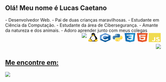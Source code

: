 ## Olá! Meu nome é Lucas Caetano

<div widht="100%">
  <div style="display: inline_block" height="100%">
    <div align="left">
      - Desenvolvedor Web.
      - Pai de duas crianças maravilhosas.
      - Estudante em Ciência da Computação.
      - Estudante da área de Cibersegurança.
      - Amante da natureza e dos animais.
      - Adoro aprender junto com meus colegas
    </div>
    <div>
      <img align="right" alt="jean-Js" height="30" width="40" src="https://raw.githubusercontent.com/devicons/devicon/master/icons/javascript/javascript-plain.svg">
      <img align="right" alt="jean-HTML" height="30" width="40" src="https://raw.githubusercontent.com/devicons/devicon/master/icons/html5/html5-original.svg">
      <img align="right" alt="jean-CSS" height="30" width="40" src="https://raw.githubusercontent.com/devicons/devicon/master/icons/css3/css3-original.svg">
      <img align="right" alt="jean-Python" height="30" width="40" src="https://raw.githubusercontent.com/devicons/devicon/master/icons/python/python-original.svg">
      <img align="right" alt="jean-C" height="30" width="40" src="https://raw.githubusercontent.com/devicons/devicon/master/icons/c/c-original.svg"/>
      <img align="right" alt="jean-linux" height="30" width="40" src="https://raw.githubusercontent.com/devicons/devicon/master/icons/linux/linux-original.svg"/>
    </div>
  </div>
</div>

<div align="right" width="100%">
  <img src="https://github-readme-stats-git-masterrstaa-rickstaa.vercel.app/api/top-langs/?username=devLucasCaetano&layout=compact&langs_count=7&theme=midnight-purple"/>
  <br><br>
  <a href="https://github.com/devLucasCaetano">
  <img src="https://github-readme-stats-git-masterrstaa-rickstaa.vercel.app/api?username=devLucasCaetano&show_icons=true&theme=midnight-purple&include_all_commits=true&count_private=true"/>
</div>
    

  
 ## Me encontre em:

<div>
  <a href="https://www.linkedin.com/in/lucas-caetano-/" target="_blank">
    <img src="https://img.shields.io/badge/-LinkedIn-%230077B5?style=for-the-badge&logo=linkedin&logoColor=white" target="_blank">
  </a> 
</div>
